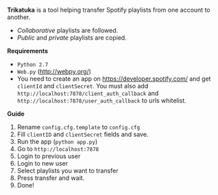 **Trikatuka** is a tool helping transfer Spotify playlists from one account to another.

- *Collaborative* playlists are followed.
- *Public* and *private* playlists are copied.

**Requirements**

- `Python 2.7`
- `Web.py` (http://webpy.org/)
- You need to create an app on https://developer.spotify.com/ and get `clientId` and `clientSecret`. You must also add `http://localhost:7878/client_auth_callback` and `http://localhost:7878/user_auth_callback` to urls whitelist.

**Guide**

1. Rename `config.cfg.template` to `config.cfg`
2. Fill `clientID` and `clientSecret` fields and save.
3. Run the app (`python app.py`)
4. Go to `http://localhost:7878`
5. Login to previous user
6. Login to new user
7. Select playlists you want to transfer
8. Press transfer and wait.
9. Done!
